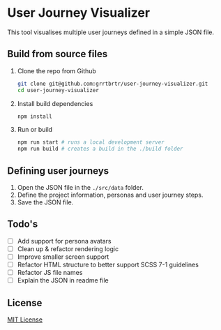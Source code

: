 # User Journey Visualizer

This tool visualises multiple user journeys defined in a simple JSON file.

## Build from source files

1. Clone the repo from Github

   ```sh
   git clone git@github.com:grrtbrtr/user-journey-visualizer.git
   cd user-journey-visualizer
   ```

2. Install build dependencies

   ```sh
   npm install
   ```
3. Run or build

   ```sh
   npm run start # runs a local development server
   npm run build # creates a build in the ./build folder
   ```

## Defining user journeys

1. Open the JSON file in the `./src/data` folder.
2. Define the project information, personas and user journey steps.
3. Save the JSON file.

## Todo's

- [ ] Add support for persona avatars
- [ ] Clean up & refactor rendering logic
- [ ] Improve smaller screen support
- [ ] Refactor HTML structure to better support SCSS 7-1 guidelines
- [ ] Refactor JS file names
- [ ] Explain the JSON in readme file

## License

[MIT License](http://www.opensource.org/licenses/mit-license.php)
